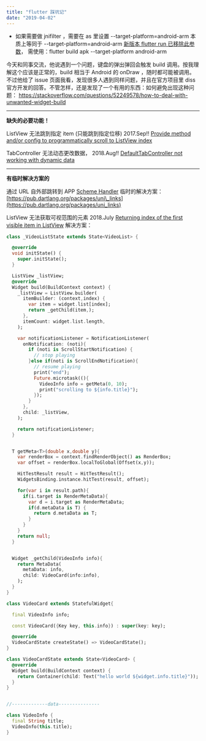 ```yaml
---
title: "flutter 踩坑记"
date: "2019-04-02"
---
```


- 如果需要做 jnifilter ，需要在 as 里设置 --target-platform=android-arm 本质上等同于 --target-platform=android-arm [新版本 flutter run 已移除此参数](https://github.com/flutter/flutter/pull/34369)， 需使用：flutter build apk --target-platform android-arm

今天和同事交流，他说遇到一个问题，键盘的弹出弹回会触发 build 调用。按我理解这个应该是正常的，build 相当于 Android 的 onDraw ，随时都可能被调用。不过他给了 issue 页面我看，发现很多人遇到同样问题，并且在官方项目里 diss 官方开发的回答。不管怎样，还是发现了一个有用的东西：如何避免出现这种问题： https://stackoverflow.com/questions/52249578/how-to-deal-with-unwanted-widget-build

* * *

**缺失的必要功能！**

ListView 无法跳到指定 item (只能跳到指定位移) 2017.Sep!! [Provide method and/or config to programmatically scroll to ListView index](https://github.com/flutter/flutter/issues/12319)

TabController 无法动态更改数据， 2018.Aug!! [DefaultTabController not working with dynamic data](https://github.com/flutter/flutter/issues/20292)

* * *

**有临时解决方案的**

通过 URL 自外部跳转到 APP [Scheme Handler](https://github.com/flutter/flutter/issues/8727) 临时的解决方案：[https://pub.dartlang.org/packages/uni\_links](https://pub.dartlang.org/packages/uni_links)

ListView 无法获取可视范围的元素 2018.July [Returning index of the first visible item in ListView](https://github.com/flutter/flutter/issues/19941) 解决方案：

```dart
class _VideoListState extends State<VideoList> {

  @override
  void initState() {
    super.initState();
  }

  ListView _listView;
  @override
  Widget build(BuildContext context) {
    _listView = ListView.builder(
      itemBuilder: (context,index) {
        var item = widget.list[index];
        return _getChild(item,);
      },
      itemCount: widget.list.length,
    );

    var notificationListener = NotificationListener(
      onNotification: (noti){
        if (noti is ScrollStartNotification) {
          // stop playing
        }else if(noti is ScrollEndNotification){
          // resume playing
          print("end");
          Future.microtask((){
            VideoInfo info = getMeta(0, 10);
            print("scrolling to ${info.title}");
          });
        }
      },
      child: _listView,
    );

    return notificationListener;
  }


  T getMeta<T>(double x,double y){
    var renderBox = context.findRenderObject() as RenderBox;
    var offset = renderBox.localToGlobal(Offset(x,y));

    HitTestResult result = HitTestResult();
    WidgetsBinding.instance.hitTest(result, offset);

    for(var i in result.path){
      if(i.target is RenderMetaData){
        var d = i.target as RenderMetaData;
        if(d.metaData is T) {
          return d.metaData as T;
        }
      }
    }
    return null;
  }


  Widget _getChild(VideoInfo info){
    return MetaData(
      metaData: info,
      child: VideoCard(info:info),
    );
  }
}

class VideoCard extends StatefulWidget{

  final VideoInfo info;

  const VideoCard({Key key, this.info}) : super(key: key);

  @override
  VideoCardState createState() => VideoCardState();
}

class VideoCardState extends State<VideoCard> {
  @override
  Widget build(BuildContext context) {
    return Container(child: Text("hello world ${widget.info.title}"));
  }
}


//-------------data---------------

class VideoInfo {
  final String title;
  VideoInfo(this.title);
}

```
